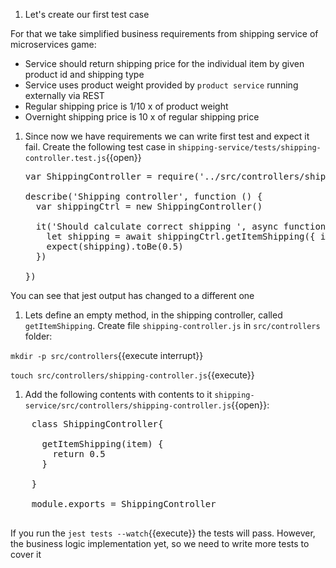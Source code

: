 1. Let's create our first test case

For that we take simplified business requirements from shipping service of microservices game:

   * Service should return shipping price for the individual item by given product id and shipping type
   * Service uses product weight provided by `product service` running externally via REST
   * Regular shipping price is 1/10 x of product weight
   * Overnight shipping price is 10 x of regular shipping price

1. Since now we have requirements we can write first test and expect it fail. Create the following test case in `shipping-service/tests/shipping-controller.test.js`{{open}}

   <pre class="file hljs js" data-filename="shipping-service/tests/shipping-controller.test.js" data-target="append">
   var ShippingController = require('../src/controllers/shipping-controller')

   describe('Shipping controller', function () {
     var shippingCtrl = new ShippingController()

     it('Should calculate correct shipping ', async function () {
       let shipping = await shippingCtrl.getItemShipping({ id: 1, type: 'standard' })
       expect(shipping).toBe(0.5)
     })

   })
   </pre>

You can see that jest output has changed to a different one

1. Lets define an empty method, in the shipping controller, called `getItemShipping`. Create file `shipping-controller.js` in  `src/controllers` folder:

`mkdir -p src/controllers`{{execute interrupt}}

`touch src/controllers/shipping-controller.js`{{execute}}

1. Add the following contents with contents to it `shipping-service/src/controllers/shipping-controller.js`{{open}}:

  <pre class="file hljs js" data-filename="shipping-service/src/controllers/shipping-controller.js" data-target="replace">
    class ShippingController{

      getItemShipping(item) {
        return 0.5
      }

    }

    module.exports = ShippingController
  </pre>

If you run the `jest tests --watch`{{execute}} the tests will pass. However, the business logic implementation yet, so we need to write more tests to cover it
